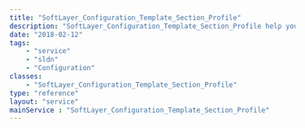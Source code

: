 ```yaml
---
title: "SoftLayer_Configuration_Template_Section_Profile"
description: "SoftLayer_Configuration_Template_Section_Profile help you keep track of custom configuration profiles. "
date: "2018-02-12"
tags:
    - "service"
    - "sldn"
    - "Configuration"
classes:
    - "SoftLayer_Configuration_Template_Section_Profile"
type: "reference"
layout: "service"
mainService : "SoftLayer_Configuration_Template_Section_Profile"
---
```

